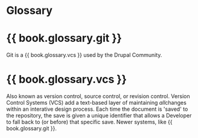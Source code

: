 # Glossary

# {{ book.glossary.git }}
Git is a {{ book.glossary.vcs }} used by the Drupal Community.

# {{ book.glossary.vcs }}
Also known as version control, source control, or revision control. Version Control Systems (VCS) add a text-based layer of maintaining *all*changes within an interative design process. Each time the document is 'saved' to the repository, the save is given a unique identifier that allows a Developer to fall back to (or before) that specific save. Newer systems, like {{ book.glossary.git }}.
